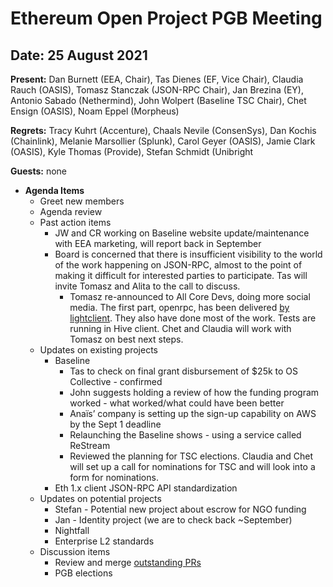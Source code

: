# Ethereum Open Project PGB Meeting

## Date:  25 August 2021

**Present:** Dan Burnett (EEA, Chair), Tas Dienes (EF, Vice Chair), Claudia Rauch (OASIS), Tomasz Stanczak (JSON-RPC Chair), Jan Brezina (EY), Antonio Sabado (Nethermind), John Wolpert (Baseline TSC Chair), Chet Ensign (OASIS), Noam Eppel (Morpheus)

**Regrets:** Tracy Kuhrt (Accenture), Chaals Nevile (ConsenSys), Dan Kochis (Chainlink), Melanie Marsollier (Splunk), Carol Geyer (OASIS), Jamie Clark (OASIS), Kyle Thomas (Provide), Stefan Schmidt (Unibright

**Guests:** none

* **Agenda Items**
  * Greet new members
  * Agenda review
  * Past action items
    * JW and CR working on Baseline website update/maintenance with EEA marketing, will report back in September    
    * Board is concerned that there is insufficient visibility to the world of the work happening on JSON-RPC, almost to the point of making it difficult for             interested parties to participate. Tas will invite Tomasz and Alita to the call to discuss.
      * Tomasz re-announced to All Core Devs, doing more social media. The first part, openrpc, has been delivered [by lightclient](https://github.com/ethereum/execution-apis/commits?author=lightclient). They also have done most of the work. Tests are running in Hive client. Chet and Claudia will work with Tomasz          on best next steps.
  * Updates on existing projects
    * Baseline
      * Tas to check on final grant disbursement of $25k to OS Collective - confirmed 
      * John suggests holding a review of how the funding program worked - what worked/what could have been better
      * Anaïs’ company is setting up the sign-up capability on AWS by the Sept 1 deadline 
      * Relaunching the Baseline shows - using a service called ReStream 
      * Reviewed the planning for TSC elections. Claudia and Chet will set up a call for nominations for TSC and will look into a form for nominations.
    * Eth 1.x client JSON-RPC API standardization
  * Updates on potential projects
    * Stefan - Potential new project about escrow for NGO funding
    * Jan - Identity project (we are to check back ~September)
    * Nightfall
    * Enterprise L2 standards
  * Discussion items
    * Review and merge [outstanding PRs](https://github.com/ethereum-oasis/oasis-open-project/pulls)
    * PGB elections
